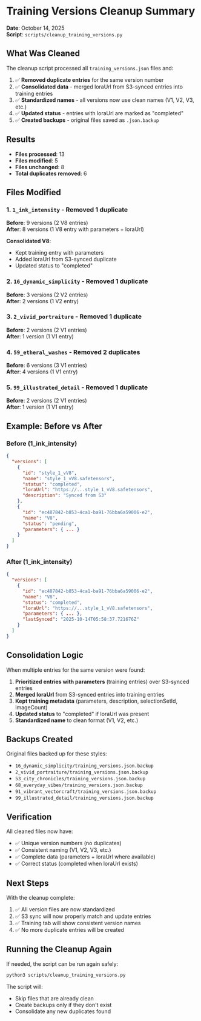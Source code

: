 # Training Versions Cleanup Summary

**Date**: October 14, 2025  
**Script**: `scripts/cleanup_training_versions.py`

## What Was Cleaned

The cleanup script processed all `training_versions.json` files and:

1. ✅ **Removed duplicate entries** for the same version number
2. ✅ **Consolidated data** - merged loraUrl from S3-synced entries into training entries
3. ✅ **Standardized names** - all versions now use clean names (V1, V2, V3, etc.)
4. ✅ **Updated status** - entries with loraUrl are marked as "completed"
5. ✅ **Created backups** - original files saved as `.json.backup`

## Results

- **Files processed**: 13
- **Files modified**: 5
- **Files unchanged**: 8
- **Total duplicates removed**: 6

## Files Modified

### 1. `1_ink_intensity` - Removed 1 duplicate
**Before**: 9 versions (2 V8 entries)  
**After**: 8 versions (1 V8 entry with parameters + loraUrl)

**Consolidated V8**:
- Kept training entry with parameters
- Added loraUrl from S3-synced duplicate
- Updated status to "completed"

### 2. `16_dynamic_simplicity` - Removed 1 duplicate
**Before**: 3 versions (2 V2 entries)  
**After**: 2 versions (1 V2 entry)

### 3. `2_vivid_portraiture` - Removed 1 duplicate
**Before**: 2 versions (2 V1 entries)  
**After**: 1 version (1 V1 entry)

### 4. `59_etheral_washes` - Removed 2 duplicates
**Before**: 6 versions (3 V1 entries)  
**After**: 4 versions (1 V1 entry)

### 5. `99_illustrated_detail` - Removed 1 duplicate
**Before**: 2 versions (2 V1 entries)  
**After**: 1 version (1 V1 entry)

## Example: Before vs After

### Before (1_ink_intensity)
```json
{
  "versions": [
    {
      "id": "style_1_vV8",
      "name": "style_1_vV8.safetensors",
      "status": "completed",
      "loraUrl": "https://...style_1_vV8.safetensors",
      "description": "Synced from S3"
    },
    {
      "id": "ec487842-b853-4ca1-ba91-76bba6a59006-e2",
      "name": "V8",
      "status": "pending",
      "parameters": { ... }
    }
  ]
}
```

### After (1_ink_intensity)
```json
{
  "versions": [
    {
      "id": "ec487842-b853-4ca1-ba91-76bba6a59006-e2",
      "name": "V8",
      "status": "completed",
      "loraUrl": "https://...style_1_vV8.safetensors",
      "parameters": { ... },
      "lastSynced": "2025-10-14T05:58:37.721676Z"
    }
  ]
}
```

## Consolidation Logic

When multiple entries for the same version were found:

1. **Prioritized entries with parameters** (training entries) over S3-synced entries
2. **Merged loraUrl** from S3-synced entries into training entries
3. **Kept training metadata** (parameters, description, selectionSetId, imageCount)
4. **Updated status** to "completed" if loraUrl was present
5. **Standardized name** to clean format (V1, V2, etc.)

## Backups Created

Original files backed up for these styles:
- `16_dynamic_simplicity/training_versions.json.backup`
- `2_vivid_portraiture/training_versions.json.backup`
- `53_city_chronicles/training_versions.json.backup`
- `68_everyday_vibes/training_versions.json.backup`
- `91_vibrant_vectorcraft/training_versions.json.backup`
- `99_illustrated_detail/training_versions.json.backup`

## Verification

All cleaned files now have:
- ✅ Unique version numbers (no duplicates)
- ✅ Consistent naming (V1, V2, V3, etc.)
- ✅ Complete data (parameters + loraUrl where available)
- ✅ Correct status (completed when loraUrl exists)

## Next Steps

With the cleanup complete:
1. ✅ All version files are now standardized
2. ✅ S3 sync will now properly match and update entries
3. ✅ Training tab will show consistent version names
4. ✅ No more duplicate entries will be created

## Running the Cleanup Again

If needed, the script can be run again safely:
```bash
python3 scripts/cleanup_training_versions.py
```

The script will:
- Skip files that are already clean
- Create backups only if they don't exist
- Consolidate any new duplicates found
